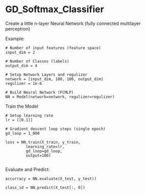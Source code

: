 # GD_Softmax_Classifier
Create a little n-layer Neural Network (fully connected multilayer perceptron)

Example:
```
# Number of input features (feature space)
input_dim = 2

# Number of Classes (labels)
output_dim = 4

# Setup Network Layers and regulizer
network = [input_dim, 100, 100, output_dim]
regulizer = 1e-6

# Build Neural Network (FCMLP)
NN = Model(network=network, regulizer=regulizer)

```

Train the Model

```
# Setup learning rate
lr = [[0.1]]

# Gradient descent loop steps (single epoch)
gd_loop = 1_000

loss = NN.train(X_train, y_train,
         learning_rate=lr,
         gd_loop=gd_loop,
         output=100)
         
 ```
 
 Evaluate and Predict:
 
 ```
 accurracy = NN.evaluate(X_test, y_test))
 
 class_id = NN.predict(X_test[:, 0])
 
 ```

